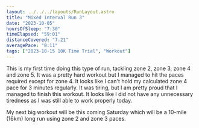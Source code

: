 ```yaml
---
layout: ../../../layouts/RunLayout.astro
title: "Mixed Interval Run 3"
date: "2023-10-05"
hoursOfSleep: "7:30"
timeElapsed: "59:01"
distanceCovered: "7.21"
averagePace: "8:11"
tags: ["2023-10-15 10K Time Trial", "Workout"]
---
```


This is my first time doing this type of run, tackling zone 2, zone 3, zone 4 and zone 5. It was a pretty hard workout but I managed to hit the paces required except for zone 4. It looks like I can't hold my calculated zone 4 pace for 3 minutes regularly. It was tiring, but I am pretty proud that I managed to finish this workout. It looks like I did not have any unnecessary tiredness as I was still able to work properly today.

My next big workout will be this coming Saturday which will be a 10-mile (16km) long run using zone 2 and zone 3 paces.
